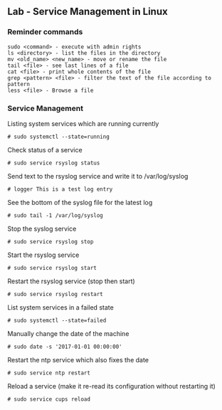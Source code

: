 ## Lab - Service Management in Linux

### Reminder commands
```
sudo <command> - execute with admin rights
ls <directory> - list the files in the directory
mv <old_name> <new_name> - move or rename the file
tail <file> - see last lines of a file
cat <file> - print whole contents of the file
grep <pattern> <file> - filter the text of the file according to pattern
less <file> - Browse a file 
```

### Service Management
Listing system services which are running currently
```
# sudo systemctl --state=running
```
Check status of a service
```
# sudo service rsyslog status
```
Send text to the rsyslog service and write it to /var/log/syslog
```
# logger This is a test log entry
```
See the bottom of the syslog file for the latest log
```
# sudo tail -1 /var/log/syslog
```
Stop the syslog service
```
# sudo service rsyslog stop
```
Start the rsyslog service
```
# sudo service rsyslog start
```
Restart the rsyslog service (stop then start)
```
# sudo service rsyslog restart
```
List system services in a failed state
```
# sudo systemctl --state=failed
```
Manually change the date of the machine
```
# sudo date -s '2017-01-01 00:00:00'
```
Restart the ntp service which also fixes the date
```
# sudo service ntp restart
```
Reload a service (make it re-read its configuration without restarting it)
```
# sudo service cups reload
```
